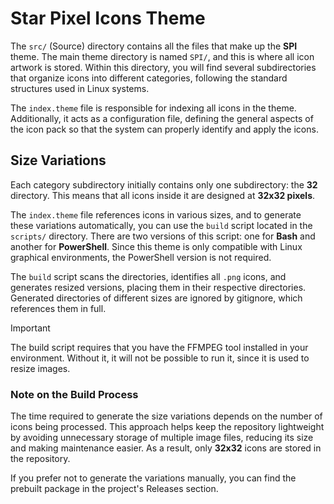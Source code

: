 # Star Pixel Icons Theme

The `src/` (Source) directory contains all the files that make up the **SPI** theme. The main theme directory is named `SPI/`, and this is where all icon artwork is stored. Within this directory, you will find several subdirectories that organize icons into different categories, following the standard structures used in Linux systems.

The `index.theme` file is responsible for indexing all icons in the theme. Additionally, it acts as a configuration file, defining the general aspects of the icon pack so that the system can properly identify and apply the icons.

## Size Variations

Each category subdirectory initially contains only one subdirectory: the **32** directory. This means that all icons inside it are designed at **32x32 pixels**.

The `index.theme` file references icons in various sizes, and to generate these variations automatically, you can use the `build` script located in the `scripts/` directory. There are two versions of this script: one for **Bash** and another for **PowerShell**. Since this theme is only compatible with Linux graphical environments, the PowerShell version is not required.

The `build` script scans the directories, identifies all `.png` icons, and generates resized versions, placing them in their respective directories. Generated directories of different sizes are ignored by gitignore, which references them in full.

> [!IMPORTANT]  
> The build script requires that you have the FFMPEG tool installed in your environment. Without it, it will not be possible to run it, since it is used to resize images.

### **Note on the Build Process**

The time required to generate the size variations depends on the number of icons being processed. This approach helps keep the repository lightweight by avoiding unnecessary storage of multiple image files, reducing its size and making maintenance easier. As a result, only **32x32** icons are stored in the repository.

If you prefer not to generate the variations manually, you can find the prebuilt package in the project's Releases section.
